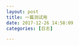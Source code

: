 ```yaml
---
layout: post
title: 一篇测试用
date: 2017-12-26 14:58:09
categories: [日志]

---
```

<script src="https://cdnjs.cloudflare.com/ajax/libs/aplayer/1.6.0/APlayer.min.js"></script>
<div id="aplayer1" class="aplayer"></div>
<script>
var ap = new APlayer({
    element: document.getElementById('aplayer1'),
    music: {
        title: '夢消失　～ Lost Dream',
        author: 'ZUN',
        pic: 'http://www.littlemusic.tv/song/cover/1413729373973_100_100.jpg',
        url: 'http://music.littlemusic.tv/1413729422.mp3',
    }
});
</script>
